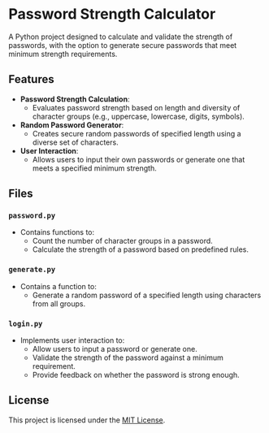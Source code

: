 # Password Strength Calculator

A Python project designed to calculate and validate the strength of passwords, with the option to generate secure passwords that meet minimum strength requirements.

## Features
- **Password Strength Calculation**:
  - Evaluates password strength based on length and diversity of character groups (e.g., uppercase, lowercase, digits, symbols).
- **Random Password Generator**:
  - Creates secure random passwords of specified length using a diverse set of characters.
- **User Interaction**:
  - Allows users to input their own passwords or generate one that meets a specified minimum strength.

## Files
### `password.py`
- Contains functions to:
  - Count the number of character groups in a password.
  - Calculate the strength of a password based on predefined rules.

### `generate.py`
- Contains a function to:
  - Generate a random password of a specified length using characters from all groups.

### `login.py`
- Implements user interaction to:
  - Allow users to input a password or generate one.
  - Validate the strength of the password against a minimum requirement.
  - Provide feedback on whether the password is strong enough.

## License
This project is licensed under the [MIT License](LICENSE).
